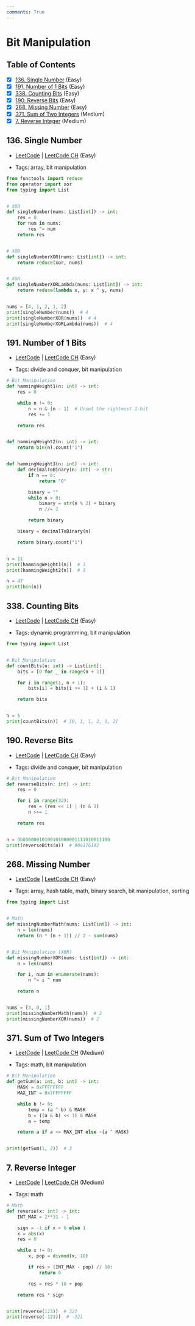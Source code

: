 ```yaml
---
comments: True
---
```


# Bit Manipulation

## Table of Contents

- [x] [136. Single Number](https://leetcode.cn/problems/single-number/) (Easy)
- [x] [191. Number of 1 Bits](https://leetcode.cn/problems/number-of-1-bits/) (Easy)
- [x] [338. Counting Bits](https://leetcode.cn/problems/counting-bits/) (Easy)
- [x] [190. Reverse Bits](https://leetcode.cn/problems/reverse-bits/) (Easy)
- [x] [268. Missing Number](https://leetcode.cn/problems/missing-number/) (Easy)
- [x] [371. Sum of Two Integers](https://leetcode.cn/problems/sum-of-two-integers/) (Medium)
- [x] [7. Reverse Integer](https://leetcode.cn/problems/reverse-integer/) (Medium)

## 136. Single Number

-   [LeetCode](https://leetcode.com/problems/single-number/) | [LeetCode CH](https://leetcode.cn/problems/single-number/) (Easy)

-   Tags: array, bit manipulation

```python title="136. Single Number - Python Solution"
from functools import reduce
from operator import xor
from typing import List


# XOR
def singleNumber(nums: List[int]) -> int:
    res = 0
    for num in nums:
        res ^= num
    return res


# XOR
def singleNumberXOR(nums: List[int]) -> int:
    return reduce(xor, nums)


# XOR
def singleNumberXORLambda(nums: List[int]) -> int:
    return reduce(lambda x, y: x ^ y, nums)


nums = [4, 1, 2, 1, 2]
print(singleNumber(nums))  # 4
print(singleNumberXOR(nums))  # 4
print(singleNumberXORLambda(nums))  # 4

```

## 191. Number of 1 Bits

-   [LeetCode](https://leetcode.com/problems/number-of-1-bits/) | [LeetCode CH](https://leetcode.cn/problems/number-of-1-bits/) (Easy)

-   Tags: divide and conquer, bit manipulation

```python title="191. Number of 1 Bits - Python Solution"
# Bit Manipulation
def hammingWeight1(n: int) -> int:
    res = 0

    while n != 0:
        n = n & (n - 1)  # Unset the rightmost 1-bit
        res += 1

    return res


def hammingWeight2(n: int) -> int:
    return bin(n).count("1")


def hammingWeight3(n: int) -> int:
    def decimalToBinary(n: int) -> str:
        if n == 0:
            return "0"

        binary = ""
        while n > 0:
            binary = str(n % 2) + binary
            n //= 2

        return binary

    binary = decimalToBinary(n)

    return binary.count("1")


n = 11
print(hammingWeight1(n))  # 3
print(hammingWeight2(n))  # 3

n = 47
print(bin(n))

```

## 338. Counting Bits

-   [LeetCode](https://leetcode.com/problems/counting-bits/) | [LeetCode CH](https://leetcode.cn/problems/counting-bits/) (Easy)

-   Tags: dynamic programming, bit manipulation

```python title="338. Counting Bits - Python Solution"
from typing import List


# Bit Manipulation
def countBits(n: int) -> List[int]:
    bits = [0 for _ in range(n + 1)]

    for i in range(1, n + 1):
        bits[i] = bits[i >> 1] + (i & 1)

    return bits


n = 5
print(countBits(n))  # [0, 1, 1, 2, 1, 2]

```

## 190. Reverse Bits

-   [LeetCode](https://leetcode.com/problems/reverse-bits/) | [LeetCode CH](https://leetcode.cn/problems/reverse-bits/) (Easy)

-   Tags: divide and conquer, bit manipulation

```python title="190. Reverse Bits - Python Solution"
# Bit Manipulation
def reverseBits(n: int) -> int:
    res = 0

    for i in range(32):
        res = (res << 1) | (n & 1)
        n >>= 1

    return res


n = 0b00000010100101000001111010011100
print(reverseBits(n))  # 964176192

```

## 268. Missing Number

-   [LeetCode](https://leetcode.com/problems/missing-number/) | [LeetCode CH](https://leetcode.cn/problems/missing-number/) (Easy)

-   Tags: array, hash table, math, binary search, bit manipulation, sorting

```python title="268. Missing Number - Python Solution"
from typing import List


# Math
def missingNumberMath(nums: List[int]) -> int:
    n = len(nums)
    return (n * (n + 1)) // 2 - sum(nums)


# Bit Manipulation (XOR)
def missingNumberXOR(nums: List[int]) -> int:
    n = len(nums)

    for i, num in enumerate(nums):
        n ^= i ^ num

    return n


nums = [3, 0, 1]
print(missingNumberMath(nums))  # 2
print(missingNumberXOR(nums))  # 2

```

## 371. Sum of Two Integers

-   [LeetCode](https://leetcode.com/problems/sum-of-two-integers/) | [LeetCode CH](https://leetcode.cn/problems/sum-of-two-integers/) (Medium)

-   Tags: math, bit manipulation

```python title="371. Sum of Two Integers - Python Solution"
# Bit Manipulation
def getSum(a: int, b: int) -> int:
    MASK = 0xFFFFFFFF
    MAX_INT = 0x7FFFFFFF

    while b != 0:
        temp = (a ^ b) & MASK
        b = ((a & b) << 1) & MASK
        a = temp

    return a if a <= MAX_INT else ~(a ^ MASK)


print(getSum(1, 2))  # 3

```

## 7. Reverse Integer

-   [LeetCode](https://leetcode.com/problems/reverse-integer/) | [LeetCode CH](https://leetcode.cn/problems/reverse-integer/) (Medium)

-   Tags: math

```python title="7. Reverse Integer - Python Solution"
# Math
def reverse(x: int) -> int:
    INT_MAX = 2**31 - 1

    sign = -1 if x < 0 else 1
    x = abs(x)
    res = 0

    while x != 0:
        x, pop = divmod(x, 10)

        if res > (INT_MAX - pop) // 10:
            return 0

        res = res * 10 + pop

    return res * sign


print(reverse(123))  # 321
print(reverse(-123))  # -321

```
